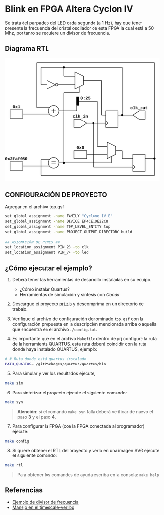 # Blink en FPGA Altera Cyclon IV

Se trata del parpadeo del LED cada segundo (a 1 Hz), hay que
tener presente la frecuencia del cristal oscilador de esta FPGA
la cual está a 50 Mhz, por tanro se requiere un divisor de frecuencia.

## Diagrama RTL

![RTL top](./top.png)

##  CONFIGURACIÓN DE PROYECTO

Agregar en el archivo top.qsf

```bash
set_global_assignment -name FAMILY "Cyclone IV E"
set_global_assignment -name DEVICE EP4CE10E22C8
set_global_assignment -name TOP_LEVEL_ENTITY top
set_global_assignment -name PROJECT_OUTPUT_DIRECTORY build

## ASIGNACIÓN DE PINES ##
set_location_assignment PIN_23 -to clk
set_location_assignment PIN_74 -to led
```

## ¿Cómo ejecutar el ejemplo?

1. Deberá tener las herramientas de desarrollo instaladas en su equipo.
    * ¿Cómo instalar Quartus?
    * Herramientas de simulación y síntesis con *Conda*

2. Descargue el proyecto [prj.zip](./prj.zip) y descomprima en un directorio de trabajo.

3. Verifique el archivo de configuración denominado `top.qsf` con la configuración propuesta
en la descripción mencionada arriba o aquella que encuentra en el archivo `./config.txt`.

4. Es importante que en el archivo `Makefile` dentro de prj configure la ruta de la herramienta
QUARTUS, esta ruta deberá coincidir con la ruta donde haya instalado QUARTUS, ejemplo:

```bash
# # Ruta donde está quartus instalado
PATH_QUARTUS=~/gitPackages/quartus/quartus/bin
```

5. Para simular y ver los resultados ejecute,

```bash
make sim
```

6. Para sintetizar el proyecto ejecute el siguiente comando:

```bash
make syn
```
> **Atención**: si el comando `make syn` falla deberá verificar de nuevo el paso **3** y el paso **4.**

7. Para configurar la FPGA (con la FPGA conectada al programador) ejecute:

```bash
make config
```

8. Si quiere obtener el RTL del proyecto y verlo en una imagen SVG ejecute el siguiente comando:

```bash
make rtl
```

> Para obtener los comandos de ayuda escriba en la consola: `make help`

## Referencias

* [Ejemplo de divisor de frecuencia](https://www.fpga4student.com/2017/08/verilog-code-for-clock-divider-on-fpga.html)
* [Manejo en el timescale-verilog](https://www.chipverify.com/verilog/verilog-timescale)
